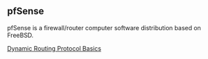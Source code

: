 ## pfSense

pfSense is a firewall/router computer software distribution based on FreeBSD.

[Dynamic Routing Protocol Basics](https://docs.netgate.com/pfsense/en/latest/recipes/dynamic-routing-basics.html)